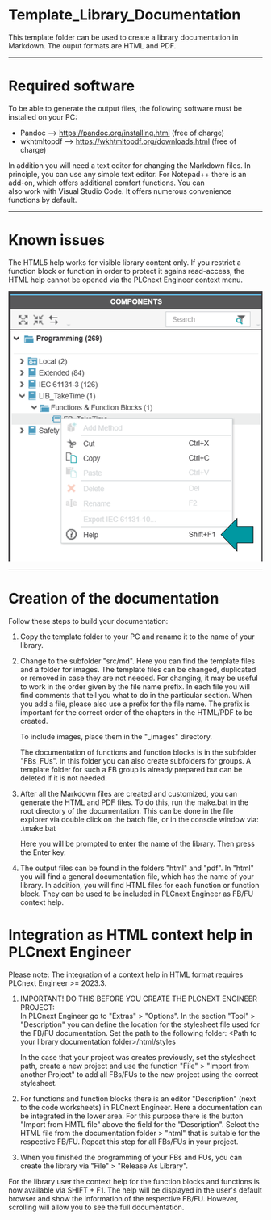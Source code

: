 # Template_Library_Documentation
This template folder can be used to create a library documentation in Markdown.
The ouput formats are HTML and PDF.

--------------------------------

# Required software

To be able to generate the output files, the following software must be installed on your PC:

- Pandoc        --> https://pandoc.org/installing.html 	(free of charge)
- wkhtmltopdf   --> https://wkhtmltopdf.org/downloads.html 	(free of charge)

In addition you will need a text editor for changing the Markdown files. In principle, you can use any
simple text editor. For Notepad++ there is an add-on, which offers additional comfort functions. You can  
also work with Visual Studio Code. It offers numerous convenience functions by default.

--------------------------------

# Known issues

The HTML5 help works for visible library content only. 
If you restrict a function block or function in order to protect it agains read-access, the HTML help cannot be opened via the PLCnext Engineer context menu.

![image info](./images/PLCnextEngOpenFbHelp.png)


--------------------------------

# Creation of the documentation

Follow these steps to build your documentation:

1. Copy the template folder to your PC and rename it to the name of your library.

2. Change to the subfolder "src/md". Here you can find the template files and a folder for images. The template files can be changed, duplicated or removed in case they are not needed. For changing, it may be useful to work in the order given by the file name prefix.
   In each file you will find comments that tell you what to do in the particular section. When you add a file, please also use a prefix for the file name. The prefix is important for the correct order of the chapters in the HTML/PDF to be created.

   To include images, place them in the "_images" directory.
        
   The documentation of functions and function blocks is in the subfolder "FBs_FUs". In this folder you can also create subfolders for groups. 
   A template folder for such a FB group is already prepared but can be deleted if it is not needed.
    
3. After all the Markdown files are created and customized, you can generate the HTML and PDF files.
   To do this, run the make.bat in the root directory of the documentation. 
   This can be done in the file explorer via double click on the batch file, or in the console window via: .\make.bat

   Here you will be prompted to enter the name of the library. Then press the Enter key.

4.  The output files can be found in the folders "html" and "pdf". In "html" you will find a general documentation file, which has the name of your library. In addition, you will find HTML files for each function or function block. They can be used to be included in PLCnext Engineer as FB/FU context help.


# Integration as HTML context help in PLCnext Engineer

Please note: The integration of a context help in HTML format requires PLCnext Engineer >= 2023.3.

1.  IMPORTANT! DO THIS BEFORE YOU CREATE THE PLCNEXT ENGINEER PROJECT: <br>
    In PLCnext Engineer go to "Extras" > "Options". In the section "Tool" > "Description" you can define the 
    location for the stylesheet file used for the FB/FU documentation. Set the path to the following folder: \<Path to your library documentation folder\>/html/styles

    In the case that your project was creates previously, set the stylesheet path, create a new project and use the function "File" > "Import from another Project" to add all FBs/FUs to the new project using the correct stylesheet.

2.  For functions and function blocks there is an editor "Description" (next to the code worksheets) in  PLCnext Engineer.
    Here a documentation can be integrated in the lower area. For this purpose there is the button "Import from HMTL file" above the field for the "Description". Select the HTML file from the
    documentation folder > "html" that is suitable for the respective FB/FU. Repeat this step for all FBs/FUs in your project.

4.  When you finished the programming of your FBs and FUs, you can create the library via "File" > "Release As Library".

For the library user the context help for the function blocks and functions is now available via SHIFT + F1.
The help will be displayed in the user's default browser and show the information of the respective FB/FU.
However, scrolling will allow you to see the full documentation.
